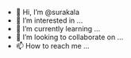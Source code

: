 - 👋 Hi, I’m @surakala
- 👀 I’m interested in ...
- 🌱 I’m currently learning ...
- 💞️ I’m looking to collaborate on ...
- 📫 How to reach me ...

<!---
surakala/surakala is a ✨ special ✨ repository because its `README.md` (this file) appears on your GitHub profile.
You can click the Preview link to take a look at your changes.
--->
